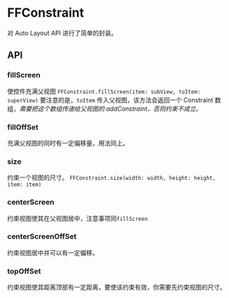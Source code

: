 # FFConstraint
对 Auto Layout API 进行了简单的封装。

## API
### fillScreen
使控件充满父视图
`FFConstraint.fillScreen(item: subView, toItem: superView)`
要注意的是，`toItem` 传入父视图，该方法会返回一个 Constraint 数组，*需要把这个数组传递给父视图的 addConstraint，否则约束不成立。*

### fillOffSet
充满父视图的同时有一定偏移量，用法同上。

### size
约束一个视图的尺寸。
`FFConstraint.size(width: width, height: height, item: item)`

### centerScreen
约束视图使其在父视图居中，注意事项同`fillScreen`

### centerScreenOffSet
约束视图居中并可以有一定偏移。

### topOffSet
约束视图使其距离顶部有一定距离，要使该约束有效，你需要先约束视图的尺寸。
